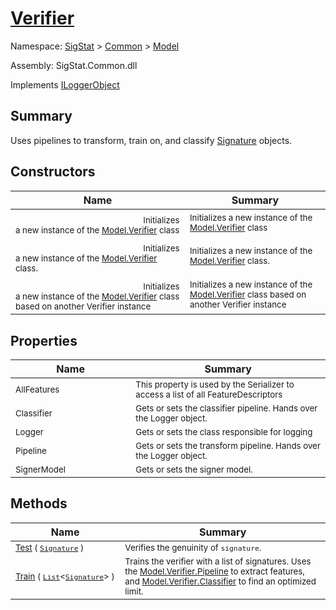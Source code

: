 # [Verifier](./Verifier.md)

Namespace: [SigStat]() > [Common](./../README.md) > [Model](./README.md)

Assembly: SigStat.Common.dll

Implements [ILoggerObject](./../ILoggerObject.md)

## Summary
Uses pipelines to transform, train on, and classify [Signature](https://github.com/hargitomi97/sigstat/blob/master/docs/md/SigStat/Common/Signature.md) objects.

## Constructors

| Name | Summary | 
| --- | --- | 
|<img width=200/> <sub>Initializes a new instance of the [Model.Verifier](https://github.com/hargitomi97/sigstat/blob/master/docs/md/SigStat/Common/Model/Verifier.md) class</sub> | <sub>Initializes a new instance of the [Model.Verifier](https://github.com/hargitomi97/sigstat/blob/master/docs/md/SigStat/Common/Model/Verifier.md) class</sub> | <br>
|<img width=200/> <sub>Initializes a new instance of the [Model.Verifier](https://github.com/hargitomi97/sigstat/blob/master/docs/md/SigStat/Common/Model/Verifier.md) class.</sub> | <sub>Initializes a new instance of the [Model.Verifier](https://github.com/hargitomi97/sigstat/blob/master/docs/md/SigStat/Common/Model/Verifier.md) class.</sub> | <br>
|<img width=200/> <sub>Initializes a new instance of the [Model.Verifier](https://github.com/hargitomi97/sigstat/blob/master/docs/md/SigStat/Common/Model/Verifier.md) class based on another Verifier instance</sub> | <sub>Initializes a new instance of the [Model.Verifier](https://github.com/hargitomi97/sigstat/blob/master/docs/md/SigStat/Common/Model/Verifier.md) class based on another Verifier instance</sub> | <br>


## Properties

| Name | Summary | 
| --- | --- | 
|<img width=200/> <sub>AllFeatures</sub> | <sub>This property is used by the Serializer to access a list of all FeatureDescriptors</sub> | <br>
|<img width=200/> <sub>Classifier</sub> | <sub>Gets or sets the classifier pipeline. Hands over the Logger object.</sub> | <br>
|<img width=200/> <sub>Logger</sub> | <sub>Gets or sets the class responsible for logging</sub> | <br>
|<img width=200/> <sub>Pipeline</sub> | <sub>Gets or sets the transform pipeline. Hands over the Logger object.</sub> | <br>
|<img width=200/> <sub>SignerModel</sub> | <sub>Gets or sets the signer model.</sub> | <br>


## Methods

| Name | Summary | 
| --- | --- | 
|<img width=200/> <sub>[Test](./Methods/Verifier-100664117.md) ( [`Signature`](./../Signature.md) )</sub> | <sub>Verifies the genuinity of `signature`.</sub> | <br>
|<img width=200/> <sub>[Train](./Methods/Verifier-100664116.md) ( [`List`](https://docs.microsoft.com/en-us/dotnet/api/System.Collections.Generic.List-1)\<[`Signature`](./../Signature.md)> )</sub> | <sub>Trains the verifier with a list of signatures. Uses the [Model.Verifier.Pipeline](https://github.com/hargitomi97/sigstat/blob/master/docs/md/SigStat/Common/Model/Verifier.md) to extract features,  and [Model.Verifier.Classifier](https://github.com/hargitomi97/sigstat/blob/master/docs/md/SigStat/Common/Model/Verifier.md) to find an optimized limit.</sub> | <br>


